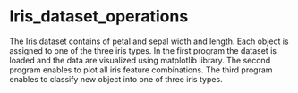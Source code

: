 # Iris_dataset_operations
The Iris dataset contains of petal and sepal width and length. Each object is assigned to one of the three iris types. 
In the first program the dataset is loaded and the data are visualized using matplotlib library.
The second program enables to plot all iris feature combinations.
The third program enables to classify new object into one of three iris types.
